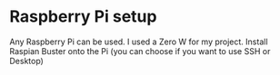 # Raspberry Pi setup
Any Raspberry Pi can be used. I used a Zero W for my project. Install Raspian Buster onto the Pi (you can choose if you want to use SSH or Desktop)
